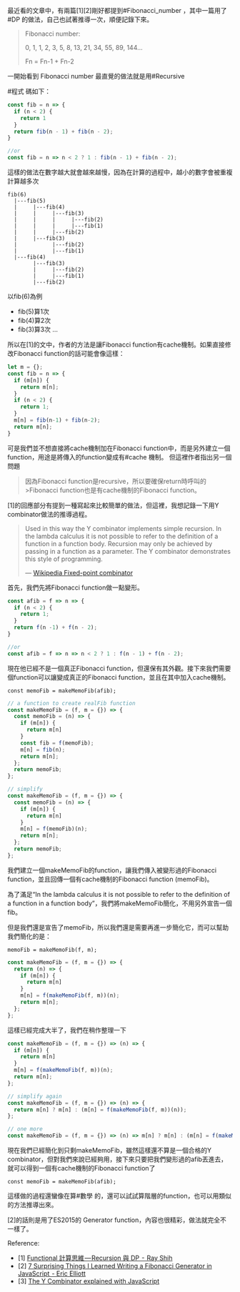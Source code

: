 最近看的文章中，有兩篇[1][2]剛好都提到#Fibonacci_number ，其中一篇用了#DP 的做法，自己也試著推導一次，順便記錄下來。


>Fibonacci number:
>
>0, 1, 1, 2, 3, 5, 8, 13, 21, 34, 55, 89, 144…
>
>Fn = Fn-1 + Fn-2

一開始看到 Fibonacci number 最直覺的做法就是用#Recursive

#程式 碼如下：

```javascript
const fib = n => {
  if (n < 2) {
    return 1
  }
  return fib(n - 1) + fib(n - 2);
}

//or
const fib = n => n < 2 ? 1 : fib(n - 1) + fib(n - 2);
```

這樣的做法在數字越大就會越來越慢，因為在計算的過程中，越小的數字會被重複計算越多次

```
fib(6)
  |---fib(5)
  |     |---fib(4)
  |     |     |---fib(3)
  |     |     |     |---fib(2)
  |     |     |     |---fib(1)
  |     |     |---fib(2)
  |     |---fib(3)
  |           |---fib(2)
  |           |---fib(1)
  |---fib(4)
        |---fib(3)
        |     |---fib(2)
        |     |---fib(1)
        |---fib(2)
```

以fib(6)為例
- fib(5)算1次
- fib(4)算2次
- fib(3)算3次
…

所以在[1]的文中，作者的方法是讓Fibonacci function有cache機制。如果直接修改Fibonacci function的話可能會像這樣：

```javascript
let m = {};
const fib = n => {
  if (m[n]) {
    return m[n];
  }
  if (n < 2) {
    return 1;
  }
  m[n] = fib(n-1) + fib(n-2);
  return m[n];
}
```
可是我們並不想直接將cache機制加在Fibonacci function中，而是另外建立一個function，用途是將傳入的function變成有#cache 機制。
但這裡作者指出另一個問題

>
>因為Fibonacci function是recursive，所以要確保return時呼叫的>Fibonacci function也是有cache機制的Fibonacci function。
>

[1]的回應部分有提到一種寫起來比較簡單的做法，但這裡，我想記錄一下用Y combinator做法的推導過程。

>Used in this way the Y combinator implements simple recursion. In the lambda calculus it is not possible to refer to the definition of a function in a function body. Recursion may only be achieved by passing in a function as a parameter. The Y combinator demonstrates this style of programming.
>
>— [Wikipedia Fixed-point combinator](https://en.wikipedia.org/wiki/Fixed-point_combinator)

首先，我們先將Fibonacci function做一點變形。

```javascript
const afib = f => n => {
  if (n < 2) {
    return 1;
  }
  return f(n -1) + f(n - 2);
}

//or
const afib = f => n => n < 2 ? 1 : f(n - 1) + f(n - 2);
```

現在他已經不是一個真正Fibonacci function，但還保有其外觀。接下來我們需要個function可以讓變成真正的Fibonacci function，並且在其中加入cache機制。

`const memoFib = makeMemoFib(afib);`

```javascript
// a function to create realFib function
const makeMemoFib = (f, m = {}) => {
  const memoFib = (n) => {
    if (m[n]) {
      return m[n]
    }
    const fib = f(memoFib);
    m[n] = fib(n);
    return m[n];
  };
  return memoFib;
};

// simplify
const makeMemoFib = (f, m = {}) => {
  const memoFib = (n) => {
    if (m[n]) {
      return m[n]
    }
    m[n] = f(memoFib)(n);
    return m[n];
  };
  return memoFib;
};
```

我們建立一個makeMemoFib的function，讓我們傳入被變形過的Fibonacci function，並且回傳一個有cache機制的Fibonacci function (memoFib)。

為了滿足“In the lambda calculus it is not possible to refer to the definition of a function in a function body”，我們將makeMemoFib簡化，不用另外宣告一個fib。

但是我們還是宣告了memoFib，所以我們還是需要再進一步簡化它，而可以幫助我們簡化的是：

`memoFib = makeMemoFib(f, m);`

```javascript
const makeMemoFib = (f, m = {}) => {
  return (n) => {
    if (m[n]) {
      return m[n]
    }
    m[n] = f(makeMemoFib(f, m))(n);
    return m[n];
  };
};
```

這樣已經完成大半了，我們在稍作整理一下

```javascript
const makeMemoFib = (f, m = {}) => (n) => {
  if (m[n]) {
    return m[n]
  }
  m[n] = f(makeMemoFib(f, m))(n);
  return m[n];
};

// simplify again
const makeMemoFib = (f, m = {}) => (n) => {
  return m[n] ? m[n] : (m[n] = f(makeMemoFib(f, m))(n));
};

// one more
const makeMemoFib = (f, m = {}) => (n) => m[n] ? m[n] : (m[n] = f(makeMemoFib(f, m))(n));
```
現在我們已經簡化到只剩makeMemoFib，雖然這樣還不算是一個合格的Y combinator，但對我們來說已經夠用，接下來只要把我們變形過的afib丟進去，就可以得到一個有cache機制的Fibonacci function了

`const memoFib = makeMemoFib(afib);`

這樣做的過程還蠻像在算#數學 的，還可以試試算階層的function，也可以用類似的方法推導出來。

[2]的話則是用了ES2015的 Generator function，內容也很精彩，做法就完全不一樣了。

Reference:

- [1] [Functional 計算思維 — Recursion 與 DP  -  Ray Shih](https://medium.com/@rayshih771012/functional-%E8%A8%88%E7%AE%97%E6%80%9D%E7%B6%AD-recursion-%E8%88%87-dp-7ed4c28e0e32#.n97xutc3h)
- [2] [7 Surprising Things I Learned Writing a Fibonacci Generator in JavaScript  - Eric Elliott](https://medium.com/javascript-scene/7-surprising-things-i-learned-writing-a-fibonacci-generator-4886a5c87710#.x6uig6qrq)
- [3] [The Y Combinator explained with JavaScript](http://kestas.kuliukas.com/YCombinatorExplained/)

